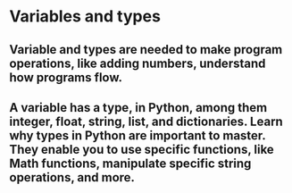 <h1> Variables and types </h1>
<h2>Variable and types are needed to make program operations, like adding numbers, understand how programs flow. </h2>
<h2>A variable has a type, in Python, among them integer, float, string, list, and dictionaries. Learn why types in Python are important to master. They enable you to use specific functions, like Math functions, manipulate specific string operations, and more.</h2>
